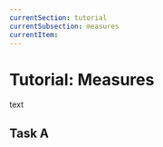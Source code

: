 ```yaml
---
currentSection: tutorial
currentSubsection: measures
currentItem:
---
```

# Tutorial: Measures
text

## Task A  <a id="todo"></a>
